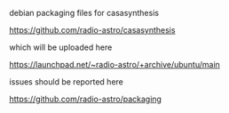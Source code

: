 
debian packaging files for casasynthesis

https://github.com/radio-astro/casasynthesis

which will be uploaded here

https://launchpad.net/~radio-astro/+archive/ubuntu/main

issues should be reported here

https://github.com/radio-astro/packaging
